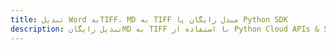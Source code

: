 ---title: تبدیل Word بهTIFF، MD به TIFF مبدل رایگان یا Python SDKdescription: تبدیل رایگانMD به TIFF با استفاده از Python Cloud APIs & SDK. همچنین اسناد Microsoft Word و OpenOffice را در Cloud ایجاد، ویرایش و رندر کنید.---